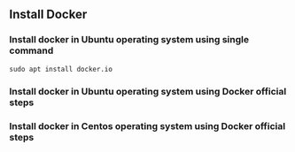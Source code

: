 ## Install Docker

### Install docker in Ubuntu operating system using single command
```
sudo apt install docker.io
```

### Install docker in Ubuntu operating system using Docker official steps


### Install docker in Centos operating system using Docker official steps